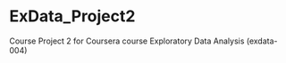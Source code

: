 ExData_Project2
===============

Course Project 2 for Coursera course Exploratory Data Analysis (exdata-004)
